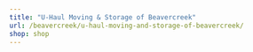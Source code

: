 ```yaml
---
title: "U-Haul Moving & Storage of Beavercreek"
url: /beavercreek/u-haul-moving-and-storage-of-beavercreek/
shop: shop
---
```

